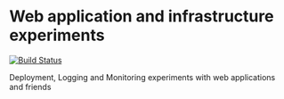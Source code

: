 # Web application and infrastructure experiments

[![Build Status](https://travis-ci.org/amitsaha/webapp-exp.svg?branch=master)](https://travis-ci.org/amitsaha/webapp-exp)

Deployment, Logging and Monitoring experiments with web applications and friends
